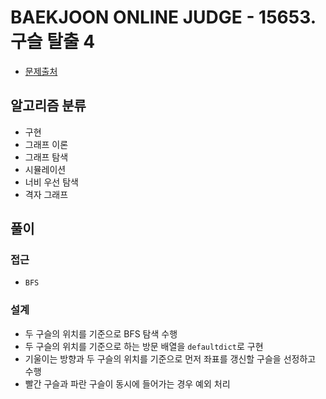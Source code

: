 # BAEKJOON ONLINE JUDGE - 15653. 구슬 탈출 4

- [문제출처](https://www.acmicpc.net/problem/15653 '15653. 구슬 탈출 4')

## 알고리즘 분류

- 구현
- 그래프 이론
- 그래프 탐색
- 시뮬레이션
- 너비 우선 탐색
- 격자 그래프

## 풀이

### 접근

- `BFS`

### 설계

- 두 구슬의 위치를 기준으로 BFS 탐색 수행
- 두 구슬의 위치를 기준으로 하는 방문 배열을 `defaultdict`로 구현
- 기울이는 방향과 두 구슬의 위치를 기준으로 먼저 좌표를 갱신할 구슬을 선정하고 수행
- 빨간 구슬과 파란 구슬이 동시에 들어가는 경우 예외 처리
